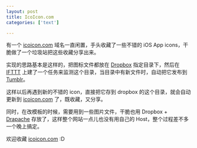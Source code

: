 ```yaml
---
layout: post
title: IcoIcon.com
categories: ['text']

---
```

有一个 [icoicon.com](http://icoicon.com) 域名一直闲置，手头收藏了一些不错的 iOS App icons，干脆做了一个垃圾站把这些收藏分享出来。

实现的思路基本是这样的，把图标文件都放在 [Dropbox](http://www.dropbox.com) 指定目录下，然后在 [IFTTT](http://ifttt.com) 上建了一个任务来监测这个目录，当目录中有新文件时，自动把它发布到 [Tumblr](http://tumblr.com)。

这样以后再遇到新的不错的 icon，直接把它存到 dropbox 的这个目录，就会自动更新到 [icoicon.com](http://icoicon.com) 了，既收藏，又分享。

同时，在改模板的时候，需要用到一些图片文件，干脆也用 Dropbox + [Drapache](http://get.drapache.com)
 存放了，这样整个网站一点儿也没有用自己的 Host，整个过程差不多一个晚上搞定。
 
欢迎收藏  [icoicon.com](http://icoicon.com) :D